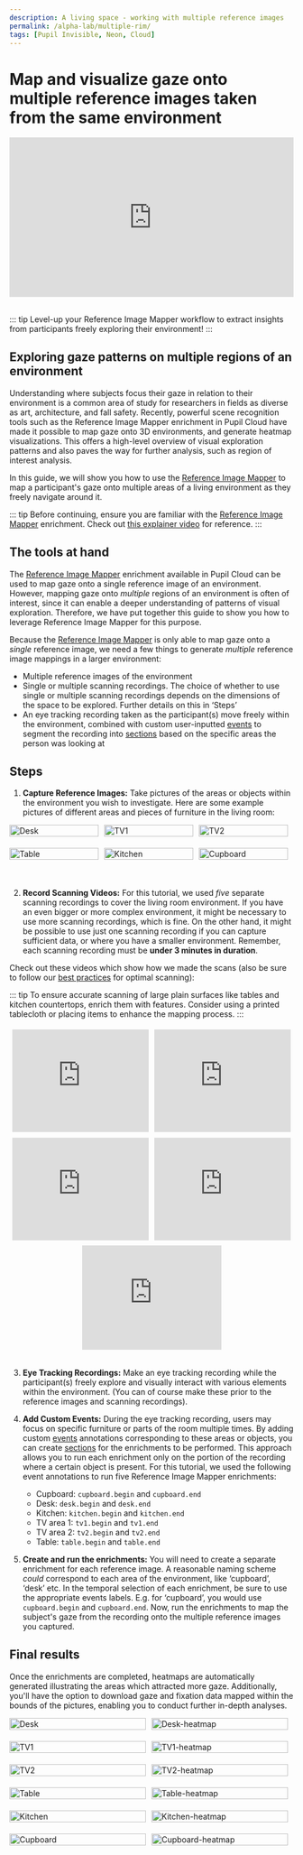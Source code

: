 ```yaml
---
description: A living space - working with multiple reference images
permalink: /alpha-lab/multiple-rim/
tags: [Pupil Invisible, Neon, Cloud]
---
```


# Map and visualize gaze onto multiple reference images taken from the same environment

<TagLinks />

<div class="iframe-container">
    <iframe width="560" height="315" src="https://www.youtube.com/embed/BZoO7zxHaiw?si=I3zF-EV4O-ancTY0" title="YouTube video player" frameborder="0" allow="accelerometer; autoplay; clipboard-write; encrypted-media; gyroscope; picture-in-picture" allowfullscreen></iframe>
</div>
<br>

::: tip
Level-up your Reference Image Mapper workflow to extract insights from participants freely exploring their environment!
:::

## Exploring gaze patterns on multiple regions of an environment
Understanding where subjects focus their gaze in relation to their environment is a common area of study for researchers in fields as diverse as art, architecture, and fall safety. Recently, powerful scene recognition tools such as the Reference Image Mapper enrichment in Pupil Cloud have made it possible to map gaze onto 3D environments, and generate heatmap visualizations. This offers a high-level overview of visual exploration patterns and also paves the way for further analysis, such as region of interest analysis.

In this guide, we will show you how to use the [Reference Image Mapper](/enrichments/reference-image-mapper/) to map a participant's gaze onto multiple areas of a living environment as they freely navigate around it.

::: tip
Before continuing, ensure you are familiar with the [Reference Image Mapper](/enrichments/reference-image-mapper) enrichment. Check out [this explainer video](https://www.youtube.com/watch?v=ygqzQEzUIS4&t=56s) for reference.
:::

## The tools at hand
The [Reference Image Mapper](/enrichments/reference-image-mapper/) enrichment available in Pupil Cloud can be used to map gaze onto a single reference image of an environment. However, mapping gaze onto *multiple* regions of an environment is often of interest, since it can enable a deeper understanding of patterns of visual exploration.  Therefore, we have put together this guide to show you how to leverage Reference Image Mapper for this purpose.

Because the [Reference Image Mapper](/enrichments/reference-image-mapper/) is only able to map gaze onto a *single* reference image, we need a few things to generate *multiple* reference image mappings in a larger environment:

- Multiple reference images of the environment
- Single or multiple scanning recordings. The choice of whether to use single or multiple scanning recordings depends on the dimensions of the space to be explored. Further details on this in ‘Steps’
- An eye tracking recording taken as the participant(s) move freely within the environment, combined with custom user-inputted [events](/neon/basic-concepts/events) to segment the recording into [sections](/enrichments/#enrichment-sections) based on the specific areas the person was looking at

## Steps
1. **Capture Reference Images:** Take pictures of the areas or objects within the environment you wish to investigate. Here are some example pictures of different areas and pieces of furniture in the living room:

<div class="image-row">
    <div class="image-column">
        <img src="../media/alpha-lab/desk.jpeg" alt="Desk" class="image">
    </div>
    <div class="image-column">
        <img src="../media/alpha-lab/tv1.jpeg" alt="TV1" class="image">
    </div>
    <div class="image-column">
        <img src="../media/alpha-lab/tv2.jpeg" alt="TV2" class="image">
    </div>
</div>
<div class="image-row">
    <div class="image-column">
        <img src="../media/alpha-lab/table.jpeg" alt="Table" class="image">
    </div>
    <div class="image-column">
        <img src="../media/alpha-lab/kitchen.jpeg" alt="Kitchen" class="image">
    </div>
    <div class="image-column">
        <img src="../media/alpha-lab/cupboard.jpeg" alt="Cupboard" class="image">
    </div>
</div>

<div style="margin-bottom: 50px;"></div>

2. **Record Scanning Videos:** For this tutorial, we used *five* separate scanning recordings to cover the living room environment. If you have an even bigger or more complex environment, it might be necessary to use more scanning recordings, which is fine. On the other hand, it might be possible to use just one scanning recording if you can capture sufficient data, or where you have a smaller environment. Remember, each scanning recording must be **under 3 minutes in duration**. 
    
Check out these videos which show how we made the scans (also be sure to follow our [best practices](/enrichments/reference-image-mapper/#scanning-best-practices) for optimal scanning):

::: tip
To ensure accurate scanning of large plain surfaces like tables and kitchen countertops, enrich them with features. Consider using a printed tablecloth or placing items to enhance the mapping process.
:::

<div style="display: flex;">
  <div style="flex: 50%; padding: 5px;">
    <div style="position: relative; padding-bottom: 75%; height: 0;">
      <iframe style="position: absolute; width: 100%; height: 100%; border: none;" src="https://www.youtube.com/embed/jeL8gs053lg?si=6wlx4fjxlfiqrbRq"></iframe>
    </div>
  </div>
  <div style="flex: 50%; padding: 5px;">
    <div style="position: relative; padding-bottom: 75%; height: 0;">
      <iframe style="position: absolute; width: 100%; height: 100%; border: none;" src="https://www.youtube.com/embed/zksTzVkGifk?si=3bxl0eKOgRbfoes-"></iframe>
    </div>
  </div>
</div>

<div style="display: flex;">
  <div style="flex: 50%; padding: 5px;">
    <div style="position: relative; padding-bottom: 75%; height: 0;">
      <iframe style="position: absolute; width: 100%; height: 100%; border: none;" src="https://www.youtube.com/embed/Bg_SiFByceY?si=d2koC7-V7bbrYL3h"></iframe>
    </div>
  </div>
  <div style="flex: 50%; padding: 5px;">
    <div style="position: relative; padding-bottom: 75%; height: 0;">
      <iframe style="position: absolute; width: 100%; height: 100%; border: none;" src="https://www.youtube.com/embed/0r8oAn2AZMQ?si=SbSVHedGTJ4Zshfw"></iframe>
    </div>
  </div>
</div>

<div style="display: flex; justify-content: center;">
  <div style="flex: 50%; padding: 5px;">
    <div style="position: relative; padding-bottom: 75%; height: 0; margin-bottom: -35%;">
      <iframe style="position: absolute; width: 50%; height: 50%; left: 50%; transform: translateX(-50%); border: none;" src="https://www.youtube.com/embed/fmy9F8Q9eW0?si=F7q399iZHGW2kArv"></iframe>
    </div>
  </div>
</div>

<div style="margin-bottom: 5px;"></div>

3. **Eye Tracking Recordings:** Make an eye tracking recording while the participant(s) freely explore and visually interact with various elements within the environment. (You can of course make these prior to the reference images and scanning recordings).

<div style="margin-bottom: 5px;"></div>

4. **Add Custom Events:** During the eye tracking recording, users may focus on specific furniture or parts of the room multiple times. By adding custom [events](/neon/basic-concepts/events) annotations corresponding to these areas or objects, you can create [sections](/enrichments/#enrichment-sections) for the enrichments to be performed. This approach allows you to run each enrichment only on the portion of the recording where a certain object is present. For this tutorial, we used the following event annotations to run five Reference Image Mapper enrichments:
    - Cupboard: `cupboard.begin` and `cupboard.end`
    - Desk: `desk.begin` and `desk.end`
    - Kitchen: `kitchen.begin` and `kitchen.end`
    - TV area 1: `tv1.begin` and `tv1.end`
    - TV area 2: `tv2.begin` and `tv2.end`
    - Table: `table.begin` and `table.end`

5. **Create and run the enrichments:** You will need to create a separate enrichment for each reference image. A reasonable naming scheme *could* correspond to each area of the environment, like ‘cupboard’, ‘desk’ etc. In the temporal selection of each enrichment, be sure to use the appropriate events labels. E.g. for ‘cupboard’, you would use `cupboard.begin` and `cupboard.end`. Now, run the enrichments to map the subject's gaze from the recording onto the multiple reference images you captured.

## Final results

Once the enrichments are completed, heatmaps are automatically generated illustrating the areas which attracted more gaze. Additionally, you'll have the option to download gaze and fixation data mapped within the bounds of the pictures, enabling you to conduct further in-depth analyses.

<div class="image-row">
    <div class="image-column">
        <img src="../media/alpha-lab/desk.jpeg" alt="Desk" class="image">
    </div>
    <div class="image-column">
        <img src="../media/alpha-lab/desk-heatmap.jpeg" alt="Desk-heatmap" class="image">
    </div>
  </div>
</div>
<div class="image-row">
    <div class="image-column">
        <img src="../media/alpha-lab/tv1.jpeg" alt="TV1" class="image">
    </div>
    <div class="image-column">
        <img src="../media/alpha-lab/tv1-heatmap.jpeg" alt="TV1-heatmap" class="image">
    </div>
  </div>
</div>
<div class="image-row">
    <div class="image-column">
        <img src="../media/alpha-lab/tv2.jpeg" alt="TV2" class="image">
    </div>
    <div class="image-column">
        <img src="../media/alpha-lab/tv2-heatmap.jpeg" alt="TV2-heatmap" class="image">
    </div>
  </div>
</div>
<div class="image-row">
    <div class="image-column">
        <img src="../media/alpha-lab/table.jpeg" alt="Table" class="image">
    </div>
    <div class="image-column">
        <img src="../media/alpha-lab/table-heatmap.jpeg" alt="Table-heatmap" class="image">
    </div>
  </div>
</div>
<div class="image-row">
    <div class="image-column">
        <img src="../media/alpha-lab/kitchen.jpeg" alt="Kitchen" class="image">
    </div>
    <div class="image-column">
        <img src="../media/alpha-lab/kitchen-heatmap.jpeg" alt="Kitchen-heatmap" class="image">
    </div>
  </div>
</div>
<div class="image-row">
    <div class="image-column">
        <img src="../media/alpha-lab/cupboard.jpeg" alt="Cupboard" class="image">
    </div>
    <div class="image-column">
        <img src="../media/alpha-lab/cupboard-heatmap.jpeg" alt="Cupboard-heatmap" class="image">
    </div>
  </div>
</div>

<style scoped>

table, tr, td, th {
    overflow: hidden;
    background: none!important;
    border: none!important;
    table-layout: fixed;
    box-sizing: border-box;
    padding: 5px;
}

img {
    max-width: 100%;
    height: auto;
    box-sizing: border-box;
}

 .iframe-container{
  position: relative;
  width: 100%;
  padding-bottom: 56.1%; 
  height: 0;
  margin-left:auto;
  margin-right:auto;
}
.iframe-container iframe{
  position: absolute;
  top:0;
  left: 0;
  width: 100%;
  height: 100%;
}

.iframe-container2{
  position: relative;
  width: 80%;
  padding-bottom: 80%;
  margin-bottom: 50px;
  height: 0;
  margin-left:auto;
  margin-right:auto;
}

.iframe-container2 iframe{
  position: absolute;
  top:0;
  left: 0;
  width: 100%;
  height: 100%;
}

.iframe-container3{
  position: relative;
  width: 80%;
  padding-bottom: 80%;
  margin-bottom: 50px;
  height: 0;
  margin-left:auto;
  margin-right:auto;
}

.iframe-container3 iframe{
  position: absolute;
  top:0;
  left: 0;
  width: 100%;
  height: 100%;
  
}

.image-row {
    display: flex;
    justify-content: space-between;
    margin-bottom: 20px; /* Add spacing between rows */
}

.image-column {
    flex: 1;
    margin-right: 10px; /* Add spacing between images */
}

/* Style for the images */
.image {
    width: 100%;
    height: auto;
    display: block; /* Remove extra space below images */
}

.video-container {
    display: flex;
    justify-content: center;
    width: 80%;
    padding-bottom: 0%;
    margin-bottom: 10px;
    height: 80%;
    margin-left: 0;
    margin-right: 0;
    position: relative;
}

.video-row {
    display: flex;
    justify-content: space-evenly;
    margin-bottom: 0px;
}

.video-column {
    flex: 1;
    margin-right: 5px; /* Reduce the margin to reduce space */
    width: 100%;
    height: 100%;
}

.video {
    display: flex;
    top: 0;
    left: 0;
}

/* Style for the last video to center it */
.centered-video {
    margin: 0 auto; /* Center horizontally */
}
 
</style>

